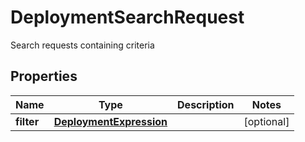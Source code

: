

# DeploymentSearchRequest

Search requests containing criteria

## Properties

| Name | Type | Description | Notes |
|------------ | ------------- | ------------- | -------------|
|**filter** | [**DeploymentExpression**](DeploymentExpression.md) |  |  [optional] |



